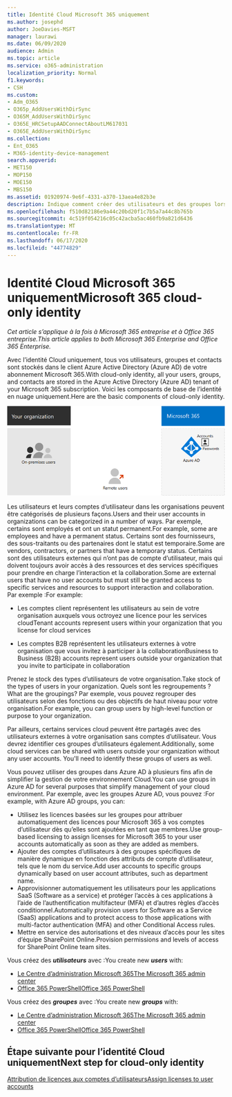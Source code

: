 ```yaml
---
title: Identité Cloud Microsoft 365 uniquement
ms.author: josephd
author: JoeDavies-MSFT
manager: laurawi
ms.date: 06/09/2020
audience: Admin
ms.topic: article
ms.service: o365-administration
localization_priority: Normal
f1.keywords:
- CSH
ms.custom:
- Adm_O365
- O365p_AddUsersWithDirSync
- O365M_AddUsersWithDirSync
- O365E_HRCSetupAADConnectAboutLM617031
- O365E_AddUsersWithDirSync
ms.collection:
- Ent_O365
- M365-identity-device-management
search.appverid:
- MET150
- MOP150
- MOE150
- MBS150
ms.assetid: 01920974-9e6f-4331-a370-13aea4e82b3e
description: Indique comment créer des utilisateurs et des groupes lorsque votre abonnement Microsoft 365 utilise l’identité de Cloud uniquement.
ms.openlocfilehash: f510d82186e9a44c20bd20f1c7b5a7a44c8b765b
ms.sourcegitcommit: 4c519f054216c05c42acba5ac460fb9a821d6436
ms.translationtype: MT
ms.contentlocale: fr-FR
ms.lasthandoff: 06/17/2020
ms.locfileid: "44774829"
---
```

# <a name="microsoft-365-cloud-only-identity"></a><span data-ttu-id="76393-103">Identité Cloud Microsoft 365 uniquement</span><span class="sxs-lookup"><span data-stu-id="76393-103">Microsoft 365 cloud-only identity</span></span>

<span data-ttu-id="76393-104">*Cet article s’applique à la fois à Microsoft 365 entreprise et à Office 365 entreprise.*</span><span class="sxs-lookup"><span data-stu-id="76393-104">*This article applies to both Microsoft 365 Enterprise and Office 365 Enterprise.*</span></span>

<span data-ttu-id="76393-105">Avec l’identité Cloud uniquement, tous vos utilisateurs, groupes et contacts sont stockés dans le client Azure Active Directory (Azure AD) de votre abonnement Microsoft 365.</span><span class="sxs-lookup"><span data-stu-id="76393-105">With cloud-only identity, all your users, groups, and contacts are stored in the Azure Active Directory (Azure AD) tenant of your Microsoft 365 subscription.</span></span> <span data-ttu-id="76393-106">Voici les composants de base de l’identité en nuage uniquement.</span><span class="sxs-lookup"><span data-stu-id="76393-106">Here are the basic components of cloud-only identity.</span></span>
 
![Composants de base de l’identité en nuage uniquement](./media/about-office-365-identity/cloud-only-identity.png)

<span data-ttu-id="76393-108">Les utilisateurs et leurs comptes d’utilisateur dans les organisations peuvent être catégorisés de plusieurs façons.</span><span class="sxs-lookup"><span data-stu-id="76393-108">Users and their user accounts in organizations can be categorized in a number of ways.</span></span> <span data-ttu-id="76393-109">Par exemple, certains sont employés et ont un statut permanent.</span><span class="sxs-lookup"><span data-stu-id="76393-109">For example, some are employees and have a permanent status.</span></span> <span data-ttu-id="76393-110">Certains sont des fournisseurs, des sous-traitants ou des partenaires dont le statut est temporaire.</span><span class="sxs-lookup"><span data-stu-id="76393-110">Some are vendors, contractors, or partners that have a temporary status.</span></span> <span data-ttu-id="76393-111">Certains sont des utilisateurs externes qui n’ont pas de compte d’utilisateur, mais qui doivent toujours avoir accès à des ressources et des services spécifiques pour prendre en charge l’interaction et la collaboration.</span><span class="sxs-lookup"><span data-stu-id="76393-111">Some are external users that have no user accounts but must still be granted access to specific services and resources to support interaction and collaboration.</span></span> <span data-ttu-id="76393-112">Par exemple :</span><span class="sxs-lookup"><span data-stu-id="76393-112">For example:</span></span>

- <span data-ttu-id="76393-113">Les comptes client représentent les utilisateurs au sein de votre organisation auxquels vous octroyez une licence pour les services cloud</span><span class="sxs-lookup"><span data-stu-id="76393-113">Tenant accounts represent users within your organization that you license for cloud services</span></span>

- <span data-ttu-id="76393-114">Les comptes B2B représentent les utilisateurs externes à votre organisation que vous invitez à participer à la collaboration</span><span class="sxs-lookup"><span data-stu-id="76393-114">Business to Business (B2B) accounts represent users outside your organization that you invite to participate in collaboration</span></span>

<span data-ttu-id="76393-115">Prenez le stock des types d’utilisateurs de votre organisation.</span><span class="sxs-lookup"><span data-stu-id="76393-115">Take stock of the types of users in your organization.</span></span> <span data-ttu-id="76393-116">Quels sont les regroupements ?</span><span class="sxs-lookup"><span data-stu-id="76393-116">What are the groupings?</span></span> <span data-ttu-id="76393-117">Par exemple, vous pouvez regrouper des utilisateurs selon des fonctions ou des objectifs de haut niveau pour votre organisation.</span><span class="sxs-lookup"><span data-stu-id="76393-117">For example, you can group users by high-level function or purpose to your organization.</span></span>

<span data-ttu-id="76393-p104">Par ailleurs, certains services cloud peuvent être partagés avec des utilisateurs externes à votre organisation sans comptes d’utilisateur. Vous devrez identifier ces groupes d’utilisateurs également.</span><span class="sxs-lookup"><span data-stu-id="76393-p104">Additionally, some cloud services can be shared with users outside your organization without any user accounts. You'll need to identify these groups of users as well.</span></span>

<span data-ttu-id="76393-120">Vous pouvez utiliser des groupes dans Azure AD à plusieurs fins afin de simplifier la gestion de votre environnement Cloud.</span><span class="sxs-lookup"><span data-stu-id="76393-120">You can use groups in Azure AD for several purposes that simplify management of your cloud environment.</span></span> <span data-ttu-id="76393-121">Par exemple, avec les groupes Azure AD, vous pouvez :</span><span class="sxs-lookup"><span data-stu-id="76393-121">For example, with Azure AD groups, you can:</span></span>

- <span data-ttu-id="76393-122">Utilisez les licences basées sur les groupes pour attribuer automatiquement des licences pour Microsoft 365 à vos comptes d’utilisateur dès qu’elles sont ajoutées en tant que membres.</span><span class="sxs-lookup"><span data-stu-id="76393-122">Use group-based licensing to assign licenses for Microsoft 365 to your user accounts automatically as soon as they are added as members.</span></span>
- <span data-ttu-id="76393-123">Ajouter des comptes d’utilisateurs à des groupes spécifiques de manière dynamique en fonction des attributs de compte d’utilisateur, tels que le nom du service.</span><span class="sxs-lookup"><span data-stu-id="76393-123">Add user accounts to specific groups dynamically based on user account attributes, such as department name.</span></span>
- <span data-ttu-id="76393-124">Approvisionner automatiquement les utilisateurs pour les applications SaaS (Software as a service) et protéger l’accès à ces applications à l’aide de l’authentification multifacteur (MFA) et d’autres règles d’accès conditionnel.</span><span class="sxs-lookup"><span data-stu-id="76393-124">Automatically provision users for Software as a Service (SaaS) applications and to protect access to those applications with multi-factor authentication (MFA) and other Conditional Access rules.</span></span>
- <span data-ttu-id="76393-125">Mettre en service des autorisations et des niveaux d’accès pour les sites d’équipe SharePoint Online.</span><span class="sxs-lookup"><span data-stu-id="76393-125">Provision permissions and levels of access for SharePoint Online team sites.</span></span>

<span data-ttu-id="76393-126">Vous créez des ***utilisateurs*** avec :</span><span class="sxs-lookup"><span data-stu-id="76393-126">You create new ***users*** with:</span></span>

- [<span data-ttu-id="76393-127">Le Centre d’administration Microsoft 365</span><span class="sxs-lookup"><span data-stu-id="76393-127">The Microsoft 365 admin center</span></span>](https://docs.microsoft.com/office365/admin/add-users/add-users)
- [<span data-ttu-id="76393-128">Office 365 PowerShell</span><span class="sxs-lookup"><span data-stu-id="76393-128">Office 365 PowerShell</span></span>](https://docs.microsoft.com/office365/enterprise/powershell/create-user-accounts-with-office-365-powershell)

<span data-ttu-id="76393-129">Vous créez des ***groupes*** avec :</span><span class="sxs-lookup"><span data-stu-id="76393-129">You create new ***groups*** with:</span></span>

- [<span data-ttu-id="76393-130">Le Centre d’administration Microsoft 365</span><span class="sxs-lookup"><span data-stu-id="76393-130">The Microsoft 365 admin center</span></span>](https://docs.microsoft.com/office365/admin/create-groups/create-groups)
- [<span data-ttu-id="76393-131">Office 365 PowerShell</span><span class="sxs-lookup"><span data-stu-id="76393-131">Office 365 PowerShell</span></span>](https://docs.microsoft.com/office365/enterprise/powershell/manage-office-365-groups-with-powershell)


## <a name="next-step-for-cloud-only-identity"></a><span data-ttu-id="76393-132">Étape suivante pour l’identité Cloud uniquement</span><span class="sxs-lookup"><span data-stu-id="76393-132">Next step for cloud-only identity</span></span>

[<span data-ttu-id="76393-133">Attribution de licences aux comptes d’utilisateurs</span><span class="sxs-lookup"><span data-stu-id="76393-133">Assign licenses to user accounts</span></span>](assign-licenses-to-user-accounts.md)
